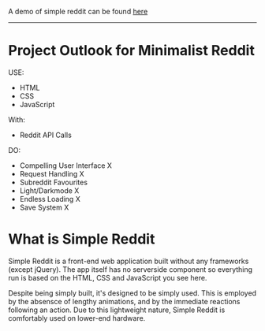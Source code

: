 A demo of simple reddit can be found <a target="_blank" href="https://reddit.ramineqbal.xyz/">here</a>
<hr>
<h1>Project Outlook for Minimalist Reddit</h1>

USE:
<ul>
<li>HTML</li>
<li>CSS</li>
<li>JavaScript</li>
</ul>

With:
<ul>
<li>Reddit API Calls</li>
</ul>

DO:
<ul>
<li>Compelling User Interface X</li>
<li>Request Handling X</li>
<li>Subreddit Favourites </li>
<li>Light/Darkmode X</li>
<li>Endless Loading X</li>
<li>Save System X</li>
</ul>

<h1>What is Simple Reddit</h1>
<p>Simple Reddit is a front-end web application built without any frameworks (except jQuery). The app itself has no serverside component
so everything run is based on the HTML, CSS and JavaScript you see here.</p>
<p>
Despite being simply built, it's designed to be simply used. This is employed by the absensce of lengthy animations, and by the immediate reactions following an action. Due to this lightweight nature, Simple Reddit is comfortably used on lower-end hardware.</p>